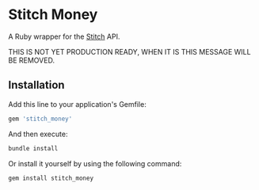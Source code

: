 # Stitch Money

A Ruby wrapper for the [Stitch](https://stitch.money/) API.

THIS IS NOT YET PRODUCTION READY, WHEN IT IS THIS MESSAGE WILL BE REMOVED.

## Installation

Add this line to your application's Gemfile:

```ruby
gem 'stitch_money'
```

And then execute:

```zsh
bundle install
```

Or install it yourself by using the following command:

```zsh
gem install stitch_money
```
